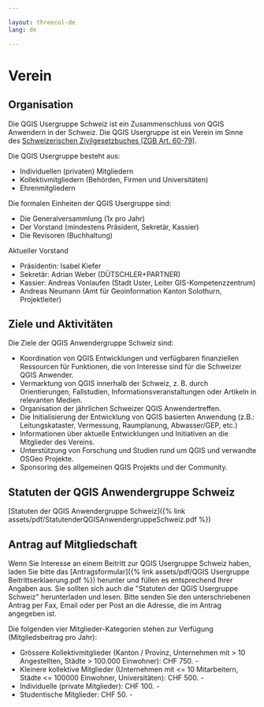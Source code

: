 ```yaml
---

layout: threecol-de
lang: de

---
```


# Verein

## Organisation

Die QGIS Usergruppe Schweiz ist ein Zusammenschluss von QGIS Anwendern in der Schweiz. Die QGIS Usergruppe ist ein Verein im Sinne des [Schweizerischen Zivilgesetzbuches (ZGB Art. 60-79)](https://www.fedlex.admin.ch/eli/cc/24/233_245_233/de#book_1/tit_2/chap_2).

Die QGIS Usergruppe besteht aus:

* Individuellen (privaten) Mitgliedern
* Kollektivmitgliedern (Behörden, Firmen und Universitäten)
* Ehrenmitgliedern

Die formalen Einheiten der QGIS Usergruppe sind:

* Die Generalversammlung (1x pro Jahr)
* Der Vorstand (mindestens Präsident, Sekretär, Kassier)
* Die Revisoren (Buchhaltung)

Aktueller Vorstand

* Präsidentin: Isabel Kiefer
* Sekretär: Adrian Weber (DÜTSCHLER+PARTNER)
* Kassier: Andreas Vonlaufen (Stadt Uster, Leiter GIS-Kompetenzzentrum)
* Andreas Neumann (Amt für Geoinformation Kanton Solothurn, Projektleiter)

## Ziele und Aktivitäten

Die Ziele der QGIS Anwendergruppe Schweiz sind:

* Koordination von QGIS Entwicklungen und verfügbaren finanziellen Ressourcen für Funktionen, die von Interesse sind für die Schweizer QGIS Anwender.
* Vermarktung von QGIS innerhalb der Schweiz, z. B. durch Orientierungen, Fallstudien, Informationsveranstaltungen oder Artikeln in relevanten Medien.
* Organisation der jährlichen Schweizer QGIS Anwendertreffen.
* Die Initialisierung der Entwicklung von QGIS basierten Anwendung (z.B.: Leitungskataster, Vermessung, Raumplanung, Abwasser/GEP, etc.)
* Informationen über aktuelle Entwicklungen und Initiativen an die Mitglieder des Vereins.
* Unterstützung von Forschung und Studien rund um QGIS und verwandte OSGeo Projekte.
* Sponsoring des allgemeinen QGIS Projekts und der Community.

## Statuten der QGIS Anwendergruppe Schweiz

[Statuten der QGIS Anwendergruppe Schweiz]({% link assets/pdf/StatutenderQGISAnwendergruppeSchweiz.pdf %})

## Antrag auf Mitgliedschaft

Wenn Sie Interesse an einem Beitritt zur QGIS Usergruppe Schweiz haben, laden Sie bitte das [Antragsformular]({% link assets/pdf/QGIS Usergruppe Beitrittserklaerung.pdf %}) herunter und füllen es entsprechend Ihrer Angaben aus. Sie sollten sich auch die "Statuten der QGIS Usergruppe Schweiz" herunterladen und lesen. Bitte senden Sie den unterschriebenen Antrag per Fax, Email oder per Post an die Adresse, die im Antrag angegeben ist.

Die folgenden vier Mitglieder-Kategorien stehen zur Verfügung (Mitgliedsbeitrag pro Jahr):

* Grössere Kollektivmitglieder (Kanton / Provinz, Unternehmen mit > 10 Angestellten, Städte > 100.000 Einwohner): CHF 750. -
* Kleinere kollektive Mitglieder (Unternehmen mit <= 10 Mitarbeitern, Städte <= 100000 Einwohner, Universitäten): CHF 500. -
* Individuelle (private Mitglieder): CHF 100. -
* Studentische Mitglieder: CHF 50. -
